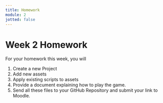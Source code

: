 ```yaml
---
title: Homework
module: 2
jotted: false
---
```


# Week 2 Homework

For your homework this week, you will

1. Create a new Project
2. Add new assets
3. Apply existing scripts to assets
4. Provide a document explaining how to play the game.
5. Send all these files to your GitHub Repository and submit your link to Moodle.
